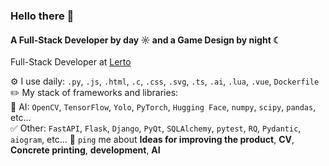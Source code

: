 ### Hello there 👋

#### A Full-Stack Developer by day ☼ and a Game Design by night ☾

Full-Stack Developer at [Lerto]([https://lerto.ru/])<br>

⚙️ I use daily: `.py`, `.js`, `.html`, `.c`, `.css`, `.svg`, `.ts`, `.ai`, `.lua`, `.vue`, `Dockerfile`
✏️ My stack of frameworks and libraries:   
 🤖 AI: `OpenCV`, `TensorFlow`, `Yolo`, `PyTorch`, `Hugging Face`, `numpy`, `scipy`, `pandas`, etc…   
 ✅ Other: `FastAPI`, `Flask`, `Django`, `PyQt`, `SQLAlchemy`, `pytest`, `RQ`, `Pydantic`, `aiogram`, etc…
💬 `ping` me about **Ideas for improving the product**, **CV**, **Concrete printing**, **development**, **AI**

